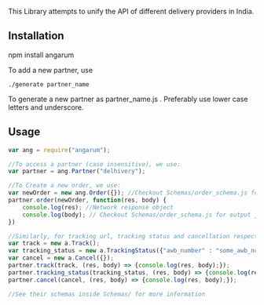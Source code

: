 This Library attempts to unify the API of different delivery providers in India.

## Installation
npm install angarum

To add a new partner, use

`./generate partner_name`

To generate a new partner as partner_name.js . Preferably use lower case letters and underscore.

## Usage
```javascript
var ang = require("angarum");

//To access a partner (case insensitive), we use:
var partner = ang.Partner("delhivery");

//To Create a new order, we use:
var newOrder = new ang.Order({}); //Checkout Schemas/order_schema.js for information on what to pass to ang.Order.
partner.order(newOrder, function(res, body) {
    console.log(res); //Network response object
    console.log(body); // Checkout Schemas/order_schema.js for output json object
})

//Similarly, for tracking url, tracking status and cancellation respectively,
var track = new a.Track();
var tracking_status = new a.TrackingStatus({"awb_number" : "some_awb_no:"});
var cancel = new a.Cancel({});
partner.track(track, (res, body) => {console.log(res, body);});
partner.tracking_status(tracking_status, (res, body) => {console.log(res, body);});
partner.cancel(cancel, (res, body) => {console.log(res, body);});

//See their schemas inside Schemas/ for more information
